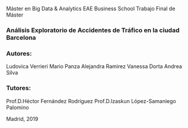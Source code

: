 Máster en Big Data & Analytics EAE Business School
Trabajo Final de Máster


### Análisis Exploratorio de Accidentes de Tráfico en la ciudad Barcelona 


### Autores:
Ludovica Verrieri
Mario Panza
Alejandra Ramirez
Vanessa Dorta
Andrea Silva


### Tutores:
Prof.D.Héctor Fernández Rodríguez
Prof.D.Izaskun López-Samaniego Palomino


Madrid, 2019
